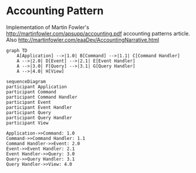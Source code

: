# Accounting Pattern

Implementation of Martin Fowler's http://martinfowler.com/apsupp/accounting.pdf accounting patterns article. Also http://martinfowler.com/eaaDev/AccountingNarrative.html


```mermaid
graph TD
    A[Application] -->|1.0| B[Command] -->|1.1| C[Command Handler]
    A -->|2.0| D[Event] -->|2.1| E[Event Handler]
    A -->|3.0| F[Query] -->|3.1| G[Query Handler]
    A -->|4.0| H[View]
```

```mermaid
sequenceDiagram
participant Application
participant Command
participant Command Handler
participant Event
participant Event Handler
participant Query
participant Query Handler
participant View

Application->>Command: 1.0
Command->>Command Handler: 1.1
Command Handler->>Event: 2.0
Event->>Event Handler: 2.1
Event Handler->>Query: 3.0
Query->>Query Handler: 3.1
Query Handler->>View: 4.0
    
```
